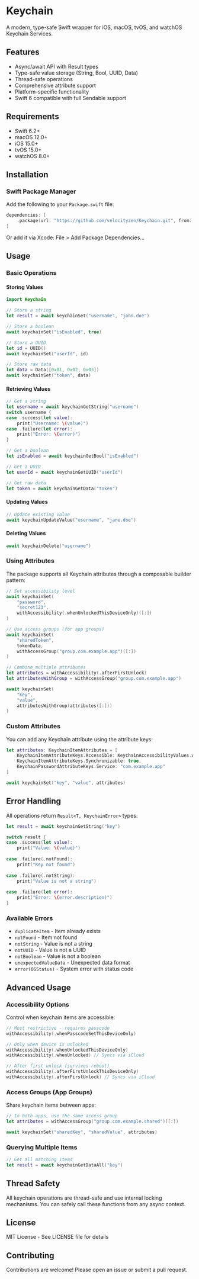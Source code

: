 # Keychain

A modern, type-safe Swift wrapper for iOS, macOS, tvOS, and watchOS Keychain Services.

## Features

- Async/await API with Result types
- Type-safe value storage (String, Bool, UUID, Data)
- Thread-safe operations
- Comprehensive attribute support
- Platform-specific functionality
- Swift 6 compatible with full Sendable support

## Requirements

- Swift 6.2+
- macOS 12.0+
- iOS 15.0+
- tvOS 15.0+
- watchOS 8.0+

## Installation

### Swift Package Manager

Add the following to your `Package.swift` file:

```swift
dependencies: [
    .package(url: "https://github.com/velocityzen/Keychain.git", from: "1.0.0")
]
```

Or add it via Xcode: File > Add Package Dependencies...

## Usage

### Basic Operations

#### Storing Values

```swift
import Keychain

// Store a string
let result = await keychainSet("username", "john.doe")

// Store a boolean
await keychainSet("isEnabled", true)

// Store a UUID
let id = UUID()
await keychainSet("userId", id)

// Store raw data
let data = Data([0x01, 0x02, 0x03])
await keychainSet("token", data)
```

#### Retrieving Values

```swift
// Get a string
let username = await keychainGetString("username")
switch username {
case .success(let value):
    print("Username: \(value)")
case .failure(let error):
    print("Error: \(error)")
}

// Get a boolean
let isEnabled = await keychainGetBool("isEnabled")

// Get a UUID
let userId = await keychainGetUUID("userId")

// Get raw data
let token = await keychainGetData("token")
```

#### Updating Values

```swift
// Update existing value
await keychainUpdateValue("username", "jane.doe")
```

#### Deleting Values

```swift
await keychainDelete("username")
```

### Using Attributes

The package supports all Keychain attributes through a composable builder pattern:

```swift
// Set accessibility level
await keychainSet(
    "password",
    "secret123",
    withAccessibility(.whenUnlockedThisDeviceOnly)([:])
)

// Use access groups (for app groups)
await keychainSet(
    "sharedToken",
    tokenData,
    withAccessGroup("group.com.example.app")([:])
)

// Combine multiple attributes
let attributes = withAccessibility(.afterFirstUnlock)
let attributesWithGroup = withAccessGroup("group.com.example.app")

await keychainSet(
    "key",
    "value",
    attributesWithGroup(attributes([:]))
)
```

### Custom Attributes

You can add any Keychain attribute using the attribute keys:

```swift
let attributes: KeychainItemAttributes = [
    KeychainItemAttributeKeys.Accessible: KeychainAccessibilityValues.whenUnlocked.rawValue,
    KeychainItemAttributeKeys.Synchronizable: true,
    KeychainPasswordAttributeKeys.Service: "com.example.app"
]

await keychainSet("key", "value", attributes)
```

## Error Handling

All operations return `Result<T, KeychainError>` types:

```swift
let result = await keychainGetString("key")

switch result {
case .success(let value):
    print("Value: \(value)")
    
case .failure(.notFound):
    print("Key not found")
    
case .failure(.notString):
    print("Value is not a string")
    
case .failure(let error):
    print("Error: \(error.description)")
}
```

### Available Errors

- `duplicateItem` - Item already exists
- `notFound` - Item not found
- `notString` - Value is not a string
- `notUUID` - Value is not a UUID
- `notBoolean` - Value is not a boolean
- `unexpectedValueData` - Unexpected data format
- `error(OSStatus)` - System error with status code

## Advanced Usage

### Accessibility Options

Control when keychain items are accessible:

```swift
// Most restrictive - requires passcode
withAccessibility(.whenPasscodeSetThisDeviceOnly)

// Only when device is unlocked
withAccessibility(.whenUnlockedThisDeviceOnly)
withAccessibility(.whenUnlocked) // Syncs via iCloud

// After first unlock (survives reboot)
withAccessibility(.afterFirstUnlockThisDeviceOnly)
withAccessibility(.afterFirstUnlock) // Syncs via iCloud
```

### Access Groups (App Groups)

Share keychain items between apps:

```swift
// In both apps, use the same access group
let attributes = withAccessGroup("group.com.example.shared")([:])

await keychainSet("sharedKey", "sharedValue", attributes)
```

### Querying Multiple Items

```swift
// Get all matching items
let result = await keychainGetDataAll("key")
```

## Thread Safety

All keychain operations are thread-safe and use internal locking mechanisms. You can safely call these functions from any async context.

## License

MIT License - See LICENSE file for details

## Contributing

Contributions are welcome! Please open an issue or submit a pull request.
